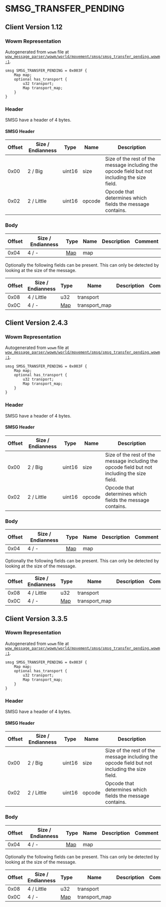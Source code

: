 # SMSG_TRANSFER_PENDING

## Client Version 1.12

### Wowm Representation

Autogenerated from `wowm` file at [`wow_message_parser/wowm/world/movement/smsg/smsg_transfer_pending.wowm:1`](https://github.com/gtker/wow_messages/tree/main/wow_message_parser/wowm/world/movement/smsg/smsg_transfer_pending.wowm#L1).
```rust,ignore
smsg SMSG_TRANSFER_PENDING = 0x003F {
    Map map;
    optional has_transport {
        u32 transport;
        Map transport_map;
    }
}
```
### Header

SMSG have a header of 4 bytes.

#### SMSG Header

| Offset | Size / Endianness | Type   | Name   | Description |
| ------ | ----------------- | ------ | ------ | ----------- |
| 0x00   | 2 / Big           | uint16 | size   | Size of the rest of the message including the opcode field but not including the size field.|
| 0x02   | 2 / Little        | uint16 | opcode | Opcode that determines which fields the message contains.|

### Body

| Offset | Size / Endianness | Type | Name | Description | Comment |
| ------ | ----------------- | ---- | ---- | ----------- | ------- |
| 0x04 | 4 / - | [Map](map.md) | map |  |  |

Optionally the following fields can be present. This can only be detected by looking at the size of the message.

| Offset | Size / Endianness | Type | Name | Description | Comment |
| ------ | ----------------- | ---- | ---- | ----------- | ------- |
| 0x08 | 4 / Little | u32 | transport |  |  |
| 0x0C | 4 / - | [Map](map.md) | transport_map |  |  |

## Client Version 2.4.3

### Wowm Representation

Autogenerated from `wowm` file at [`wow_message_parser/wowm/world/movement/smsg/smsg_transfer_pending.wowm:1`](https://github.com/gtker/wow_messages/tree/main/wow_message_parser/wowm/world/movement/smsg/smsg_transfer_pending.wowm#L1).
```rust,ignore
smsg SMSG_TRANSFER_PENDING = 0x003F {
    Map map;
    optional has_transport {
        u32 transport;
        Map transport_map;
    }
}
```
### Header

SMSG have a header of 4 bytes.

#### SMSG Header

| Offset | Size / Endianness | Type   | Name   | Description |
| ------ | ----------------- | ------ | ------ | ----------- |
| 0x00   | 2 / Big           | uint16 | size   | Size of the rest of the message including the opcode field but not including the size field.|
| 0x02   | 2 / Little        | uint16 | opcode | Opcode that determines which fields the message contains.|

### Body

| Offset | Size / Endianness | Type | Name | Description | Comment |
| ------ | ----------------- | ---- | ---- | ----------- | ------- |
| 0x04 | 4 / - | [Map](map.md) | map |  |  |

Optionally the following fields can be present. This can only be detected by looking at the size of the message.

| Offset | Size / Endianness | Type | Name | Description | Comment |
| ------ | ----------------- | ---- | ---- | ----------- | ------- |
| 0x08 | 4 / Little | u32 | transport |  |  |
| 0x0C | 4 / - | [Map](map.md) | transport_map |  |  |

## Client Version 3.3.5

### Wowm Representation

Autogenerated from `wowm` file at [`wow_message_parser/wowm/world/movement/smsg/smsg_transfer_pending.wowm:1`](https://github.com/gtker/wow_messages/tree/main/wow_message_parser/wowm/world/movement/smsg/smsg_transfer_pending.wowm#L1).
```rust,ignore
smsg SMSG_TRANSFER_PENDING = 0x003F {
    Map map;
    optional has_transport {
        u32 transport;
        Map transport_map;
    }
}
```
### Header

SMSG have a header of 4 bytes.

#### SMSG Header

| Offset | Size / Endianness | Type   | Name   | Description |
| ------ | ----------------- | ------ | ------ | ----------- |
| 0x00   | 2 / Big           | uint16 | size   | Size of the rest of the message including the opcode field but not including the size field.|
| 0x02   | 2 / Little        | uint16 | opcode | Opcode that determines which fields the message contains.|

### Body

| Offset | Size / Endianness | Type | Name | Description | Comment |
| ------ | ----------------- | ---- | ---- | ----------- | ------- |
| 0x04 | 4 / - | [Map](map.md) | map |  |  |

Optionally the following fields can be present. This can only be detected by looking at the size of the message.

| Offset | Size / Endianness | Type | Name | Description | Comment |
| ------ | ----------------- | ---- | ---- | ----------- | ------- |
| 0x08 | 4 / Little | u32 | transport |  |  |
| 0x0C | 4 / - | [Map](map.md) | transport_map |  |  |

